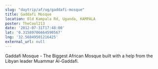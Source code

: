 ```yaml
---
slug: "daytrip/af/ug/gaddafi-mosque"
title: Gaddafi Mosque
location: Old Kampala Rd, Uganda, KAMPALA
poster: TheCool213
date: '2012-07-31T17:48:00'
lat: '0.31589706664590567'
lng: '32.56849501216425'
external_url: null
---
```


Gaddafi Mosque - The Biggest African Mosque built with a help from the Libyan leader Muammar Al-Gaddafi.
